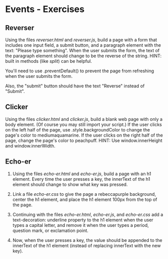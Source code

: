 # Events - Exercises

## Reverser

Using the files *reverser.html* and *reverser.js*, build a page with a form that includes one input field, a submit button, and a paragraph element with the text: "Please type something". When the user submits the form, the text of the paragraph element should change to be the reverse of the string. HINT: built in methods (like _split_) can be helpful.

You'll need to use .preventDefault() to prevent the page from refreshing when the user submits the form.

Also, the "submit" button should have the text "Reverse" instead of "Submit".

## Clicker

Using the files *clicker.html* and *clicker.js*, build a blank web page with only a body element. (Of course you may still import your script.) If the user clicks on the left half of the page, use .style.backgroundColor to change the page's color to mediumaquamarine. If the user clicks on the right half of the page, change the page's color to peachpuff. HINT: Use window.innerHeight and window.innerWidth.

## Echo-er

1. Using the files *echo-er.html* and *echo-er.js*, build a page with an h1 element. Every time the user presses a key, the innerText of the h1 element should change to show what key was pressed.

2. Link a file *echo-er.css* to give the page a rebeccapurple background, center the h1 element, and place the h1 element 100px from the top of the page.

3. Continuing with the files *echo-er.html*, *echo-er.js*, and *echo-er.css* add a text-decoration: underline property to the h1 element when the user types a capital letter, and remove it when the user types a period, question mark, or exclamation point.

4. Now, when the user presses a key, the value should be appended to the innerText of the h1 element (instead of replacing innerText with the new key).
